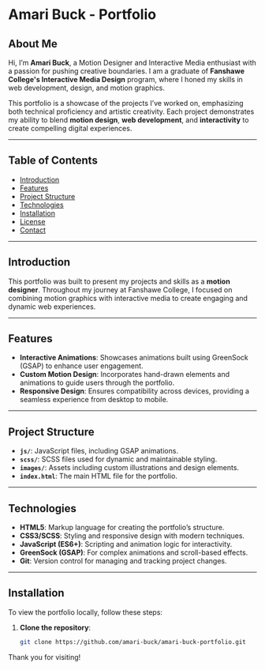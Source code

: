 # Amari Buck - Portfolio

## **About Me**
Hi, I’m **Amari Buck**, a Motion Designer and Interactive Media enthusiast with a passion for pushing creative boundaries. I am a graduate of **Fanshawe College's Interactive Media Design** program, where I honed my skills in web development, design, and motion graphics.

This portfolio is a showcase of the projects I’ve worked on, emphasizing both technical proficiency and artistic creativity. Each project demonstrates my ability to blend **motion design**, **web development**, and **interactivity** to create compelling digital experiences.

---

## **Table of Contents**
- [Introduction](#introduction)
- [Features](#features)
- [Project Structure](#project-structure)
- [Technologies](#technologies)
- [Installation](#installation)
- [License](#license)
- [Contact](#contact)

---

## **Introduction**
This portfolio was built to present my projects and skills as a **motion designer**. Throughout my journey at Fanshawe College, I focused on combining motion graphics with interactive media to create engaging and dynamic web experiences.

---

## **Features**
- **Interactive Animations**: Showcases animations built using GreenSock (GSAP) to enhance user engagement.
- **Custom Motion Design**: Incorporates hand-drawn elements and animations to guide users through the portfolio.
- **Responsive Design**: Ensures compatibility across devices, providing a seamless experience from desktop to mobile.

---

## **Project Structure**
- **`js/`**: JavaScript files, including GSAP animations.
- **`scss/`**: SCSS files used for dynamic and maintainable styling.
- **`images/`**: Assets including custom illustrations and design elements.
- **`index.html`**: The main HTML file for the portfolio.

---

## **Technologies**
- **HTML5**: Markup language for creating the portfolio’s structure.
- **CSS3/SCSS**: Styling and responsive design with modern techniques.
- **JavaScript (ES6+)**: Scripting and animation logic for interactivity.
- **GreenSock (GSAP)**: For complex animations and scroll-based effects.
- **Git**: Version control for managing and tracking project changes.

---

## **Installation**
To view the portfolio locally, follow these steps:

1. **Clone the repository**:
   ```bash
   git clone https://github.com/amari-buck/amari-buck-portfolio.git


Thank you for visiting!